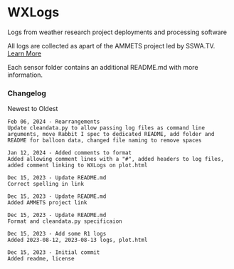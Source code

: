 # WXLogs
Logs from weather research project deployments and processing software

All logs are collected as apart of the AMMETS project led by SSWA.TV. [Learn More](https://sswa.tv/projects/ammets/)

Each sensor folder contains an additional README.md with more information.

### Changelog

Newest to Oldest

```
Feb 06, 2024 - Rearrangements
Update cleandata.py to allow passing log files as command line arguments, move Rabbit I spec to dedicated README, add folder and README for balloon data, changed file naming to remove spaces

Jan 12, 2024 - Added comments to format
Added allowing comment lines with a "#", added headers to log files, added comment linking to WXLogs on plot.html

Dec 15, 2023 - Update README.md
Correct spelling in link

Dec 15, 2023 - Update README.md
Added AMMETS project link

Dec 15, 2023 - Update README.md
Format and cleandata.py specificaion

Dec 15, 2023 - Add some R1 logs
Added 2023-08-12, 2023-08-13 logs, plot.html

Dec 15, 2023 - Initial commit
Added readme, license
```